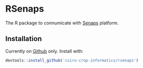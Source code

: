 # RSenaps
The R package to connumicate with [Senaps](https://senaps.io/) platform.

## Installation

Currently on [Github](https://github.com/csiro-crop-informatics/rsenaps) only. Install with:

```r
devtools::install_github('csiro-crop-informatics/rsenaps')
```

